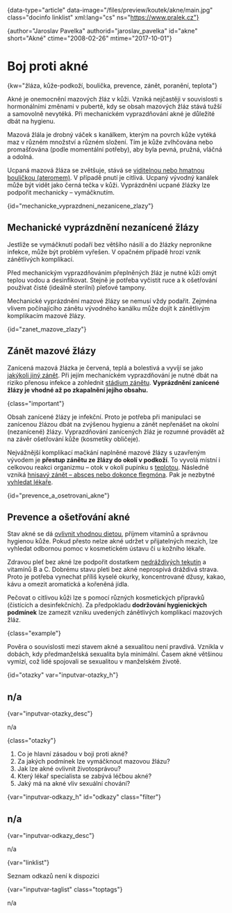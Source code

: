 
{data-type="article" data-image="/files/preview/koutek/akne/main.jpg" class="docinfo linklist" xml:lang="cs" ns="https://www.pralek.cz"}

{author="Jaroslav Pavelka" authorid="jaroslav_pavelka" id="akne" short="Akné" ctime="2008-02-26" mtime="2017-10-01"}

# Boj proti akné

<!-- generated attribute kw by user_udpatekw.sh on 2019-09-22, do not edit -->

{kw="žláza, kůže-podkoží, boulička, prevence, zánět, poranění, teplota"}

Akné je onemocnění mazových žláz v kůži. Vzniká nejčastěji v souvislosti s hormonálními změnami v pubertě, kdy se obsah mazových žláz stává tužší a samovolně nevytéká. Při mechanickém vyprazdňování akné je důležité dbát na hygienu.

Mazová žlála je drobný váček s kanálkem, kterým na povrch kůže vytéká maz v různém množství a různém složení. Tím je kůže zvlhčována nebo promašťována (podle momentální potřeby), aby byla pevná, pružná, vláčná a odolná.

Ucpaná mazová žláza se zvětšuje, stává se [viditelnou nebo hmatnou bouličkou (ateromem)][1]. V případě pnutí je citlivá. Ucpaný vývodný kanálek může být vidět jako černá tečka v kůži. Vyprázdnění ucpané žlázky lze podpořit mechanicky – vymáčknutím.

{id="mechanicke\_vyprazdneni\_nezanicene_zlazy"}

## Mechanické vyprázdnění nezanícené žlázy

Jestliže se vymáčknutí podaří bez většího násilí a do žlázky nepronikne infekce, může být problém vyřešen. V opačném případě hrozí vznik zánětlivých komplikací.

Před mechanickým vyprazdňováním přeplněných žláz je nutné kůži omýt teplou vodou a desinfikovat. Stejně je potřeba vyčistit ruce a k ošetřování používat čisté (ideálně sterilní) pleťové tampony.

Mechanické vyprázdnění mazové žlázy se nemusí vždy podařit. Zejména vlivem počínajícího zánětu vývodného kanálku může dojít k zánětlivým komplikacím mazové žlázy.

{id="zanet\_mazove\_zlazy"}

## Zánět mazové žlázy

Zanícená mazová žlázka je červená, teplá a bolestivá a vyvíjí se jako [jakýkoli jiný zánět][2]. Při jejím mechanickém vyprazdňování je nutné dbát na riziko přenosu infekce a zohlednit [stádium zánětu][3]. **Vyprázdnění zanícené žlázy je vhodné až po zkapalnění jejího obsahu.**

{class="important"}

Obsah zanícené žlázy je infekční. Proto je potřeba při manipulaci se zanícenou žlázou dbát na zvýšenou hygienu a zánět nepřenášet na okolní (nezanícené) žlázy. Vyprazdňování zanícených žláz je rozumné provádět až na závěr ošetřování kůže (kosmetiky obličeje).

Nejvážnější komplikací mačkání naplněné mazové žlázy s uzavřeným vývodem je **přestup zánětu ze žlázy do okolí v podkoží**. To vyvolá místní i celkovou reakci organizmu – otok v okolí pupínku s [teplotou][4]. Následně vzniká [hnisavý zánět – absces nebo dokonce flegmóna][3]. Pak je nezbytné [vyhledat lékaře][5].

{id="prevence\_a\_osetrovani_akne"}

## Prevence a ošetřování akné

Stav akné se dá [ovlivnit vhodnou dietou][6], příjmem vitamínů a správnou hygienou kůže. Pokud přesto nelze akné udržet v přijatelných mezích, lze vyhledat odbornou pomoc v kosmetickém ústavu či u kožního lékaře.

Zdravou pleť bez akné lze podpořit dostatkem [nedráždivých tekutin][7] a vitamínů B a C. Dobrému stavu pleti bez akné neprospívá dráždivá strava. Proto je potřeba vynechat příliš kyselé okurky, koncentrované džusy, kakao, kávu a omezit aromatická a kořeněná jídla.

Pečovat o citlivou kůži lze s pomocí různých kosmetických přípravků (čistících a desinfekčních). Za předpokladu **dodržování hygienických podmínek** lze zamezit vzniku uvedených zánětlivých komplikací mazových žláz.

{class="example"}

Pověra o souvislosti mezi stavem akné a sexualitou není pravdivá. Vznikla v dobách, kdy předmanželská sexualita byla minimální. Časem akné většinou vymizí, což lidé spojovali se sexualitou v manželském životě.

{id="otazky" var="inputvar-otazky_h"}

## n/a

{var="inputvar-otazky_desc"}

n/a

{class="otazky"}

  1. Co je hlavní zásadou v boji proti akné?
  2. Za jakých podmínek lze vymáčknout mazovou žlázu?
  3. Jak lze akné ovlivnit životosprávou?
  4. Který lékař specialista se zabývá léčbou akné?
  5. Jaký má na akné vliv sexuální chování?

{var="inputvar-odkazy_h" id="odkazy" class="filter"}

## n/a

{var="inputvar-odkazy_desc"}

n/a

{var="linklist"}

Seznam odkazů není k dispozici

{var="inputvar-taglist" class="toptags"}

n/a

 [1]: nezhoubne_nadory
 [2]: zanet
 [3]: lecba_zanetu
 [4]: teplota
 [5]: nalehavost_lekarskeho_vysetreni
 [6]: stravovaci_navyky
 [7]: vodni_rezim

